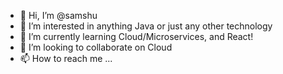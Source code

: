 - 👋 Hi, I’m @samshu
- 👀 I’m interested in anything Java or just any other technology
- 🌱 I’m currently learning Cloud/Microservices, and React!
- 💞️ I’m looking to collaborate on Cloud
- 📫 How to reach me ...

<!---
samshu/samshu is a ✨ special ✨ repository because its `README.md` (this file) appears on your GitHub profile.
You can click the Preview link to take a look at your changes.
--->
